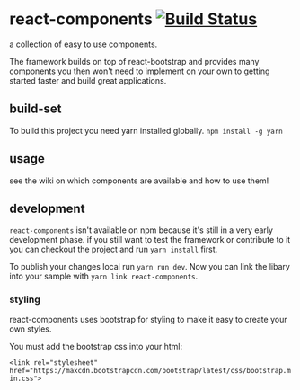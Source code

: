 # react-components [![Build Status](https://travis-ci.org/zwenza/react-components.svg?branch=master)](https://travis-ci.org/zwenza/react-components)
a collection of easy to use components. 

The framework builds on top of react-bootstrap and provides many components you then won't
need to implement on your own to getting started faster and build great applications.

## build-set
To build this project you need yarn installed globally.
`npm install -g yarn`

## usage
see the wiki on which components are available and how to use them!

## development
`react-components` isn't available on npm because it's still in a very early development phase.
if you still want to test the framework or contribute to it you can checkout the project and run
`yarn install` first.

To publish your changes local run `yarn run dev`.
Now you can link the libary into your sample with `yarn link react-components`.

### styling 
react-components uses bootstrap for styling to make it easy to create your own styles.

You must add the bootstrap css into your html:

`<link rel="stylesheet" href="https://maxcdn.bootstrapcdn.com/bootstrap/latest/css/bootstrap.min.css">`
